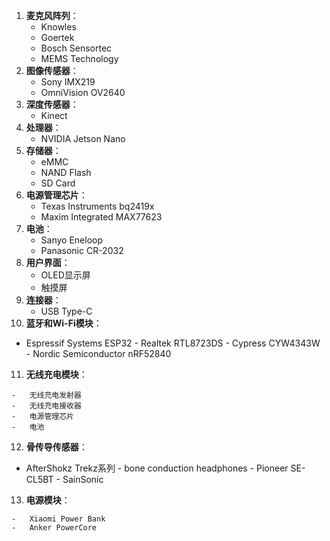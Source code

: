 1. **麦克风阵列**：
   - Knowles
   - Goertek
   - Bosch Sensortec
   - MEMS Technology
2. **图像传感器**：
   - Sony IMX219
   - OmniVision OV2640
3. **深度传感器**：
   - Kinect
4. **处理器**：
   - NVIDIA Jetson Nano
5. **存储器**：
   - eMMC
   - NAND Flash
   - SD Card
6. **电源管理芯片**：
   - Texas Instruments bq2419x
   - Maxim Integrated MAX77623
7. **电池**：
   - Sanyo Eneloop
   - Panasonic CR-2032
8. **用户界面**：
   - OLED显示屏
   - 触摸屏
9. **连接器**：
   - USB Type-C
10.  **蓝牙和Wi-Fi模块**：
   -   Espressif Systems ESP32
    -   Realtek RTL8723DS
    -   Cypress CYW4343W
    -   Nordic Semiconductor nRF52840
11.  **无线充电模块**：
    
    -   无线充电发射器
    -   无线充电接收器
    -   电源管理芯片
    -   电池
12.  **骨传导传感器**：
    
   -   AfterShokz Trekz系列
    -   bone conduction headphones
    -   Pioneer SE-CL5BT
    -   SainSonic
13.  **电源模块**：
    
    -   Xiaomi Power Bank
    -   Anker PowerCore

<!--stackedit_data:
eyJoaXN0b3J5IjpbLTQzMTc2OTg0N119
-->